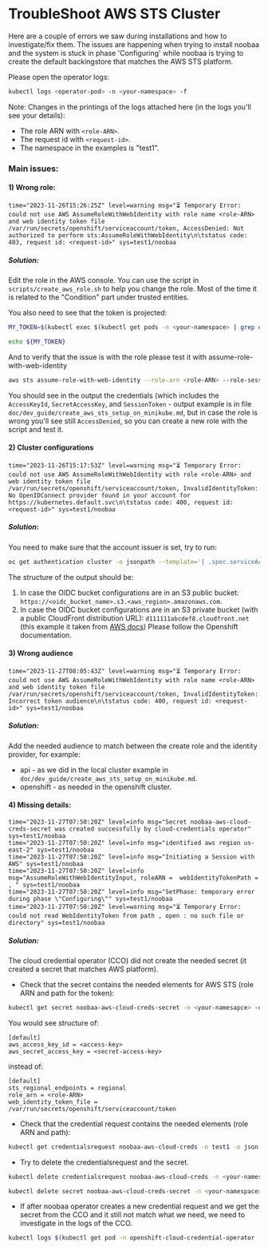 # TroubleShoot AWS STS Cluster
Here are a couple of errors we saw during installations and how to investigate/fix them. The issues are happening when trying to install noobaa and the system is stuck in phase 'Configuring' while noobaa is trying to create the default backingstore that matches the AWS STS platform.

Please open the operator logs:

```bash
kubectl logs <operator-pod> -n <your-namespace> -f
```

Note: Changes in the printings of the logs attached here (in the logs you'll see your details):
- The role ARN with `<role-ARN>`.
- The request id with `<request-id>`.
- The namespace in the examples is "test1".

### Main issues:
#### 1) Wrong role:

```
time="2023-11-26T15:26:25Z" level=warning msg="⏳ Temporary Error: could not use AWS AssumeRoleWithWebIdentity with role name <role-ARN> and web identity token file /var/run/secrets/openshift/serviceaccount/token, AccessDenied: Not authorized to perform sts:AssumeRoleWithWebIdentity\n\tstatus code: 403, request id: <request-id>" sys=test1/noobaa
```

##### Solution:
Edit the role in the AWS console.
You can use the script in `scripts/create_aws_role.sh` to help you change the role.
Most of the time it is related to the "Condition" part under trusted entities.

You also need to see that the token is projected:
```bash
MY_TOKEN=$(kubectl exec $(kubectl get pods -n <your-namespace> | grep operator | awk '{ print $1}') -c noobaa-operator -n <your-namespace> -- cat /var/run/secrets/openshift/serviceaccount/token)
```

```bash
echo ${MY_TOKEN}
```

And to verify that the issue is with the role please test it with assume-role-with-web-identity

```bash
aws sts assume-role-with-web-identity --role-arn <role-ARN> --role-session-name "test" --web-identity-token ${MY_TOKEN}
```

You should see in the output the credentials (which includes the `AccessKeyId`, `SecretAccessKey`, and `SessionToken` - output example is in file `doc/dev_guide/create_aws_sts_setup_on_minikube.md`, but in case the role is wrong you'll see still `AccessDenied`, so you can create a new role with the script and test it.

#### 2) Cluster configurations

```
time="2023-11-26T15:17:53Z" level=warning msg="⏳ Temporary Error: could not use AWS AssumeRoleWithWebIdentity with role <role-ARN> and web identity token file /var/run/secrets/openshift/serviceaccount/token, InvalidIdentityToken: No OpenIDConnect provider found in your account for https://kubernetes.default.svc\n\tstatus code: 400, request id: <request-id>" sys=test1/noobaa
```

##### Solution:
You need to make sure that the account issuer is set, try to run:

```bash
oc get authentication cluster -o jsonpath --template='{ .spec.serviceAccountIssuer }'
```

The structure of the output should be: 
1) In case the OIDC bucket configurations are in an S3 public bucket: `https://<oidc_bucket_name>.s3.<aws_region>.amazonaws.com`.
2) In case the OIDC bucket configurations are in an S3 private bucket (with a public CloudFront distribution URL): `d111111abcdef8.cloudfront.net` (this example it taken from [AWS docs](https://docs.aws.amazon.com/AmazonCloudFront/latest/DeveloperGuide/GettingStartedCreateDistribution.html))
Please follow the Openshift documentation.

#### 3) Wrong audience

```
time="2023-11-27T08:05:43Z" level=warning msg="⏳ Temporary Error: could not use AWS AssumeRoleWithWebIdentity with role name <role-ARN> and web identity token file /var/run/secrets/openshift/serviceaccount/token, InvalidIdentityToken: Incorrect token audience\n\tstatus code: 400, request id: <request-id>" sys=test1/noobaa
```

##### Solution:
Add the needed audience to match between the create role and the identity provider, for example:
- api - as we did in the local cluster example in `doc/dev_guide/create_aws_sts_setup_on_minikube.md`.
- openshift - as needed in the openshift cluster.

#### 4) Missing details:

```
time="2023-11-27T07:50:20Z" level=info msg="Secret noobaa-aws-cloud-creds-secret was created successfully by cloud-credentials operator" sys=test1/noobaa
time="2023-11-27T07:50:20Z" level=info msg="identified aws region us-east-2" sys=test1/noobaa
time="2023-11-27T07:50:20Z" level=info msg="Initiating a Session with AWS" sys=test1/noobaa
time="2023-11-27T07:50:20Z" level=info msg="AssumeRoleWithWebIdentityInput, roleARN =  webIdentityTokenPath = , " sys=test1/noobaa
time="2023-11-27T07:50:20Z" level=info msg="SetPhase: temporary error during phase \"Configuring\"" sys=test1/noobaa
time="2023-11-27T07:50:20Z" level=warning msg="⏳ Temporary Error: could not read WebIdentityToken from path , open : no such file or directory" sys=test1/noobaa
```

##### Solution:
The cloud credential operator (CCO) did not create the needed secret (it created a secret that matches AWS platform).
- Check that the secret contains the needed elements for AWS STS (role ARN and path for the token):

```bash
kubectl get secret noobaa-aws-cloud-creds-secret -n <your-namesapce> -o json | jq -r '.data.credentials' | base64 -d
```

You would see structure of:

```
[default]
aws_access_key_id = <access-key>
aws_secret_access_key = <secret-access-key>
```

instead of:

```
[default]
sts_regional_endpoints = regional
role_arn = <role-ARN>
web_identity_token_file = /var/run/secrets/openshift/serviceaccount/token
```

- Check that the credential request contains the needed elements (role ARN and path):

```bash
kubectl get credentialsrequest noobaa-aws-cloud-creds -n test1 -o json | grep -E 'stsIAMRoleARN|cloudTokenPath'
```

- Try to delete the credentialsrequest and the secret.

```bash
kubectl delete credentialsrequest noobaa-aws-cloud-creds -n <your-namespace>
```

```bash
kubectl delete secret noobaa-aws-cloud-creds-secret -n <your-namespace>
```

- If after noobaa operator creates a new credential request and we get the secret from the CCO and it still not match what we need, we need to investigate in the logs of the CCO.

```bash
kubectl logs $(kubectl get pod -n openshift-cloud-credential-operator | grep cloud-credential-operator | awk '{ print $1}') -c cloud-credential-operator -n openshift-cloud-credential-operator --tail 50 -f
```
